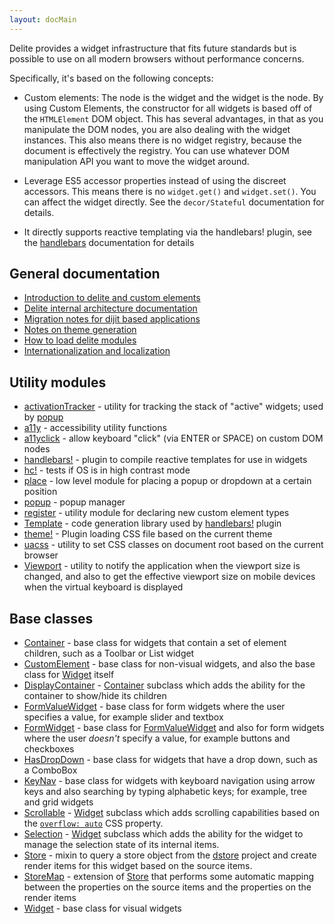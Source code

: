 ```yaml
---
layout: docMain
---
```


Delite provides a widget infrastructure that fits future standards but is possible
to use on all modern browsers without performance concerns.

Specifically, it's based on the following concepts:

* Custom elements: The node is the widget and the widget is the node.
  By using Custom Elements, the constructor for all widgets is based
  off of the `HTMLElement` DOM object.  This has several advantages, in that as you manipulate the DOM nodes, you are also
  dealing with the widget instances.  This also means there is no widget registry, because the document is effectively the
  registry. You can use whatever DOM manipulation API you want to move the widget around.

* Leverage ES5 accessor properties instead of using the discreet accessors.  This means there is no `widget.get()`
  and `widget.set()`.  You can affect the widget directly.   See the `decor/Stateful` documentation
  for details.

* It directly supports reactive templating via the handlebars! plugin,
  see the [handlebars](handlebars.html) documentation for details

## General documentation

* [Introduction to delite and custom elements](customElements101.html)
* [Delite internal architecture documentation](architecture.html)
* [Migration notes for dijit based applications](migration.html)
* [Notes on theme generation](themes.html)
* [How to load delite modules](setup.html)
* [Internationalization and localization](g11n.html)

## Utility modules

* [activationTracker](activationTracker.html) - utility for tracking the stack of "active" widgets; used by [popup](popup.html)
* [a11y](a11y.html) - accessibility utility functions
* [a11yclick](a11yclick.html) - allow keyboard "click" (via ENTER or SPACE) on custom DOM nodes
* [handlebars!](handlebars.html) - plugin to compile reactive templates for use in widgets
* [hc!](hc.html) - tests if OS is in high contrast mode
* [place](place.html) - low level module for placing a popup or dropdown at a certain position
* [popup](popup.html) - popup manager
* [register](register.html) - utility module for declaring new custom element types
* [Template](Template.html) - code generation library used by [handlebars!](handlebars.html) plugin
* [theme!](theme.html) - Plugin loading CSS file based on the current theme
* [uacss](uacss.html) - utility to set CSS classes on document root based on the current browser
* [Viewport](Viewport.html) - utility to notify the application when the viewport size is changed, and
  also to get the effective viewport size on mobile devices when the virtual keyboard is displayed

## Base classes

* [Container](Container.html) - base class for widgets that contain a set of element children, such as a Toolbar or
  List widget
* [CustomElement](CustomElement.html) - base class for non-visual widgets, and also the base class for
  [Widget](Widget.html) itself
* [DisplayContainer](DisplayContainer.html) - [Container](Container.html) subclass which adds the ability for
  the container to show/hide its children
* [FormValueWidget](FormValueWidget.html) - base class for form widgets where the user specifies a value, for example
   slider and textbox
* [FormWidget](FormWidget.html) - base class for [FormValueWidget](FormValueWidget.html) and also for form widgets where
  the user *doesn't* specify a value, for example buttons and checkboxes
* [HasDropDown](HasDropDown.html) - base class for widgets that have a drop down, such as a ComboBox
* [KeyNav](KeyNav.html) - base class for widgets with keyboard navigation using arrow keys and also searching by typing
  alphabetic keys; for example, tree and grid widgets
* [Scrollable](Scrollable.html) - [Widget](Widget.html) subclass which adds scrolling capabilities
  based on the [`overflow: auto`](http://www.w3.org/TR/CSS2/visufx.html#overflow) CSS property.
* [Selection](Selection.html) - [Widget](Widget.html) subclass which adds the ability for the widget to manage the
  selection state of its internal items.
* [Store](Store.html) - mixin to query a store object from the
  [dstore](https://github.com/SitePen/dstore/blob/master/README.md) project and
  create render items for this widget based on the source items.
* [StoreMap](StoreMap.html) - extension of [Store](Store.html) that performs some automatic mapping between the properties
  on the source items and the properties on the render items
* [Widget](Widget.html) - base class for visual widgets

